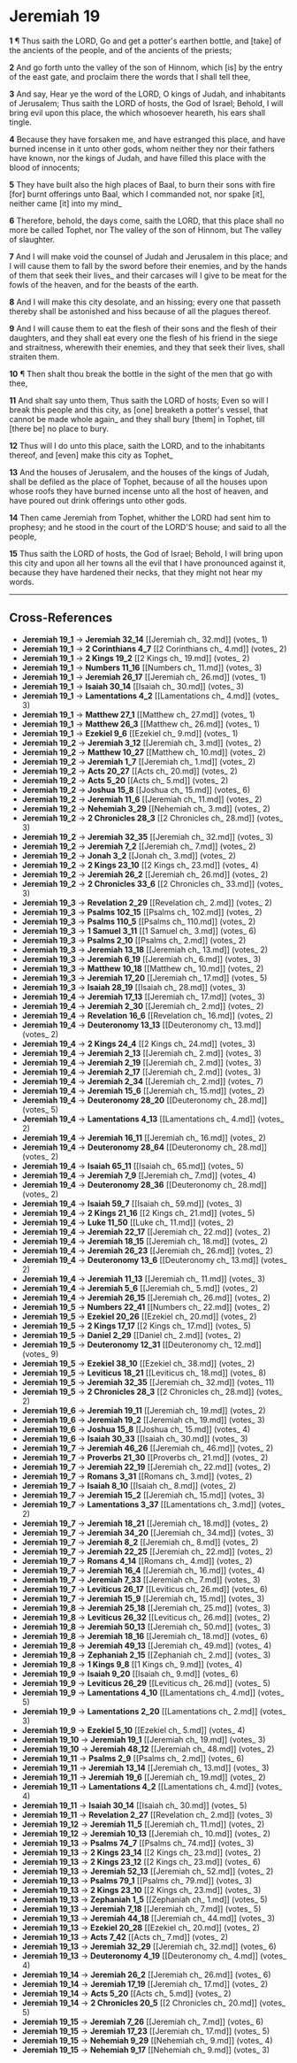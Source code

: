 # Jeremiah 19

**1** ¶ Thus saith the LORD, Go and get a potter's earthen bottle, and [take] of the ancients of the people, and of the ancients of the priests;

**2** And go forth unto the valley of the son of Hinnom, which [is] by the entry of the east gate, and proclaim there the words that I shall tell thee,

**3** And say, Hear ye the word of the LORD, O kings of Judah, and inhabitants of Jerusalem; Thus saith the LORD of hosts, the God of Israel; Behold, I will bring evil upon this place, the which whosoever heareth, his ears shall tingle.

**4** Because they have forsaken me, and have estranged this place, and have burned incense in it unto other gods, whom neither they nor their fathers have known, nor the kings of Judah, and have filled this place with the blood of innocents;

**5** They have built also the high places of Baal, to burn their sons with fire [for] burnt offerings unto Baal, which I commanded not, nor spake [it], neither came [it] into my mind_

**6** Therefore, behold, the days come, saith the LORD, that this place shall no more be called Tophet, nor The valley of the son of Hinnom, but The valley of slaughter.

**7** And I will make void the counsel of Judah and Jerusalem in this place; and I will cause them to fall by the sword before their enemies, and by the hands of them that seek their lives_ and their carcases will I give to be meat for the fowls of the heaven, and for the beasts of the earth.

**8** And I will make this city desolate, and an hissing; every one that passeth thereby shall be astonished and hiss because of all the plagues thereof.

**9** And I will cause them to eat the flesh of their sons and the flesh of their daughters, and they shall eat every one the flesh of his friend in the siege and straitness, wherewith their enemies, and they that seek their lives, shall straiten them.

**10** ¶ Then shalt thou break the bottle in the sight of the men that go with thee,

**11** And shalt say unto them, Thus saith the LORD of hosts; Even so will I break this people and this city, as [one] breaketh a potter's vessel, that cannot be made whole again_ and they shall bury [them] in Tophet, till [there be] no place to bury.

**12** Thus will I do unto this place, saith the LORD, and to the inhabitants thereof, and [even] make this city as Tophet_

**13** And the houses of Jerusalem, and the houses of the kings of Judah, shall be defiled as the place of Tophet, because of all the houses upon whose roofs they have burned incense unto all the host of heaven, and have poured out drink offerings unto other gods.

**14** Then came Jeremiah from Tophet, whither the LORD had sent him to prophesy; and he stood in the court of the LORD'S house; and said to all the people,

**15** Thus saith the LORD of hosts, the God of Israel; Behold, I will bring upon this city and upon all her towns all the evil that I have pronounced against it, because they have hardened their necks, that they might not hear my words.

---

## Cross-References

- **Jeremiah 19_1** → **Jeremiah 32_14** [[Jeremiah ch_ 32.md]] (votes_ 1)
- **Jeremiah 19_1** → **2 Corinthians 4_7** [[2 Corinthians ch_ 4.md]] (votes_ 2)
- **Jeremiah 19_1** → **2 Kings 19_2** [[2 Kings ch_ 19.md]] (votes_ 2)
- **Jeremiah 19_1** → **Numbers 11_16** [[Numbers ch_ 11.md]] (votes_ 3)
- **Jeremiah 19_1** → **Jeremiah 26_17** [[Jeremiah ch_ 26.md]] (votes_ 1)
- **Jeremiah 19_1** → **Isaiah 30_14** [[Isaiah ch_ 30.md]] (votes_ 3)
- **Jeremiah 19_1** → **Lamentations 4_2** [[Lamentations ch_ 4.md]] (votes_ 3)
- **Jeremiah 19_1** → **Matthew 27_1** [[Matthew ch_ 27.md]] (votes_ 1)
- **Jeremiah 19_1** → **Matthew 26_3** [[Matthew ch_ 26.md]] (votes_ 1)
- **Jeremiah 19_1** → **Ezekiel 9_6** [[Ezekiel ch_ 9.md]] (votes_ 1)
- **Jeremiah 19_2** → **Jeremiah 3_12** [[Jeremiah ch_ 3.md]] (votes_ 2)
- **Jeremiah 19_2** → **Matthew 10_27** [[Matthew ch_ 10.md]] (votes_ 2)
- **Jeremiah 19_2** → **Jeremiah 1_7** [[Jeremiah ch_ 1.md]] (votes_ 2)
- **Jeremiah 19_2** → **Acts 20_27** [[Acts ch_ 20.md]] (votes_ 2)
- **Jeremiah 19_2** → **Acts 5_20** [[Acts ch_ 5.md]] (votes_ 2)
- **Jeremiah 19_2** → **Joshua 15_8** [[Joshua ch_ 15.md]] (votes_ 6)
- **Jeremiah 19_2** → **Jeremiah 11_6** [[Jeremiah ch_ 11.md]] (votes_ 2)
- **Jeremiah 19_2** → **Nehemiah 3_29** [[Nehemiah ch_ 3.md]] (votes_ 2)
- **Jeremiah 19_2** → **2 Chronicles 28_3** [[2 Chronicles ch_ 28.md]] (votes_ 3)
- **Jeremiah 19_2** → **Jeremiah 32_35** [[Jeremiah ch_ 32.md]] (votes_ 3)
- **Jeremiah 19_2** → **Jeremiah 7_2** [[Jeremiah ch_ 7.md]] (votes_ 2)
- **Jeremiah 19_2** → **Jonah 3_2** [[Jonah ch_ 3.md]] (votes_ 2)
- **Jeremiah 19_2** → **2 Kings 23_10** [[2 Kings ch_ 23.md]] (votes_ 4)
- **Jeremiah 19_2** → **Jeremiah 26_2** [[Jeremiah ch_ 26.md]] (votes_ 2)
- **Jeremiah 19_2** → **2 Chronicles 33_6** [[2 Chronicles ch_ 33.md]] (votes_ 3)
- **Jeremiah 19_3** → **Revelation 2_29** [[Revelation ch_ 2.md]] (votes_ 2)
- **Jeremiah 19_3** → **Psalms 102_15** [[Psalms ch_ 102.md]] (votes_ 2)
- **Jeremiah 19_3** → **Psalms 110_5** [[Psalms ch_ 110.md]] (votes_ 2)
- **Jeremiah 19_3** → **1 Samuel 3_11** [[1 Samuel ch_ 3.md]] (votes_ 6)
- **Jeremiah 19_3** → **Psalms 2_10** [[Psalms ch_ 2.md]] (votes_ 2)
- **Jeremiah 19_3** → **Jeremiah 13_18** [[Jeremiah ch_ 13.md]] (votes_ 2)
- **Jeremiah 19_3** → **Jeremiah 6_19** [[Jeremiah ch_ 6.md]] (votes_ 3)
- **Jeremiah 19_3** → **Matthew 10_18** [[Matthew ch_ 10.md]] (votes_ 2)
- **Jeremiah 19_3** → **Jeremiah 17_20** [[Jeremiah ch_ 17.md]] (votes_ 5)
- **Jeremiah 19_3** → **Isaiah 28_19** [[Isaiah ch_ 28.md]] (votes_ 3)
- **Jeremiah 19_4** → **Jeremiah 17_13** [[Jeremiah ch_ 17.md]] (votes_ 3)
- **Jeremiah 19_4** → **Jeremiah 2_30** [[Jeremiah ch_ 2.md]] (votes_ 2)
- **Jeremiah 19_4** → **Revelation 16_6** [[Revelation ch_ 16.md]] (votes_ 2)
- **Jeremiah 19_4** → **Deuteronomy 13_13** [[Deuteronomy ch_ 13.md]] (votes_ 2)
- **Jeremiah 19_4** → **2 Kings 24_4** [[2 Kings ch_ 24.md]] (votes_ 3)
- **Jeremiah 19_4** → **Jeremiah 2_13** [[Jeremiah ch_ 2.md]] (votes_ 3)
- **Jeremiah 19_4** → **Jeremiah 2_19** [[Jeremiah ch_ 2.md]] (votes_ 3)
- **Jeremiah 19_4** → **Jeremiah 2_17** [[Jeremiah ch_ 2.md]] (votes_ 3)
- **Jeremiah 19_4** → **Jeremiah 2_34** [[Jeremiah ch_ 2.md]] (votes_ 7)
- **Jeremiah 19_4** → **Jeremiah 15_6** [[Jeremiah ch_ 15.md]] (votes_ 2)
- **Jeremiah 19_4** → **Deuteronomy 28_20** [[Deuteronomy ch_ 28.md]] (votes_ 5)
- **Jeremiah 19_4** → **Lamentations 4_13** [[Lamentations ch_ 4.md]] (votes_ 2)
- **Jeremiah 19_4** → **Jeremiah 16_11** [[Jeremiah ch_ 16.md]] (votes_ 2)
- **Jeremiah 19_4** → **Deuteronomy 28_64** [[Deuteronomy ch_ 28.md]] (votes_ 2)
- **Jeremiah 19_4** → **Isaiah 65_11** [[Isaiah ch_ 65.md]] (votes_ 5)
- **Jeremiah 19_4** → **Jeremiah 7_9** [[Jeremiah ch_ 7.md]] (votes_ 4)
- **Jeremiah 19_4** → **Deuteronomy 28_36** [[Deuteronomy ch_ 28.md]] (votes_ 2)
- **Jeremiah 19_4** → **Isaiah 59_7** [[Isaiah ch_ 59.md]] (votes_ 3)
- **Jeremiah 19_4** → **2 Kings 21_16** [[2 Kings ch_ 21.md]] (votes_ 5)
- **Jeremiah 19_4** → **Luke 11_50** [[Luke ch_ 11.md]] (votes_ 2)
- **Jeremiah 19_4** → **Jeremiah 22_17** [[Jeremiah ch_ 22.md]] (votes_ 2)
- **Jeremiah 19_4** → **Jeremiah 18_15** [[Jeremiah ch_ 18.md]] (votes_ 2)
- **Jeremiah 19_4** → **Jeremiah 26_23** [[Jeremiah ch_ 26.md]] (votes_ 2)
- **Jeremiah 19_4** → **Deuteronomy 13_6** [[Deuteronomy ch_ 13.md]] (votes_ 2)
- **Jeremiah 19_4** → **Jeremiah 11_13** [[Jeremiah ch_ 11.md]] (votes_ 3)
- **Jeremiah 19_4** → **Jeremiah 5_6** [[Jeremiah ch_ 5.md]] (votes_ 2)
- **Jeremiah 19_4** → **Jeremiah 26_15** [[Jeremiah ch_ 26.md]] (votes_ 2)
- **Jeremiah 19_5** → **Numbers 22_41** [[Numbers ch_ 22.md]] (votes_ 2)
- **Jeremiah 19_5** → **Ezekiel 20_26** [[Ezekiel ch_ 20.md]] (votes_ 2)
- **Jeremiah 19_5** → **2 Kings 17_17** [[2 Kings ch_ 17.md]] (votes_ 5)
- **Jeremiah 19_5** → **Daniel 2_29** [[Daniel ch_ 2.md]] (votes_ 2)
- **Jeremiah 19_5** → **Deuteronomy 12_31** [[Deuteronomy ch_ 12.md]] (votes_ 9)
- **Jeremiah 19_5** → **Ezekiel 38_10** [[Ezekiel ch_ 38.md]] (votes_ 2)
- **Jeremiah 19_5** → **Leviticus 18_21** [[Leviticus ch_ 18.md]] (votes_ 8)
- **Jeremiah 19_5** → **Jeremiah 32_35** [[Jeremiah ch_ 32.md]] (votes_ 11)
- **Jeremiah 19_5** → **2 Chronicles 28_3** [[2 Chronicles ch_ 28.md]] (votes_ 2)
- **Jeremiah 19_6** → **Jeremiah 19_11** [[Jeremiah ch_ 19.md]] (votes_ 2)
- **Jeremiah 19_6** → **Jeremiah 19_2** [[Jeremiah ch_ 19.md]] (votes_ 3)
- **Jeremiah 19_6** → **Joshua 15_8** [[Joshua ch_ 15.md]] (votes_ 4)
- **Jeremiah 19_6** → **Isaiah 30_33** [[Isaiah ch_ 30.md]] (votes_ 3)
- **Jeremiah 19_7** → **Jeremiah 46_26** [[Jeremiah ch_ 46.md]] (votes_ 2)
- **Jeremiah 19_7** → **Proverbs 21_30** [[Proverbs ch_ 21.md]] (votes_ 2)
- **Jeremiah 19_7** → **Jeremiah 22_19** [[Jeremiah ch_ 22.md]] (votes_ 2)
- **Jeremiah 19_7** → **Romans 3_31** [[Romans ch_ 3.md]] (votes_ 2)
- **Jeremiah 19_7** → **Isaiah 8_10** [[Isaiah ch_ 8.md]] (votes_ 2)
- **Jeremiah 19_7** → **Jeremiah 15_2** [[Jeremiah ch_ 15.md]] (votes_ 3)
- **Jeremiah 19_7** → **Lamentations 3_37** [[Lamentations ch_ 3.md]] (votes_ 2)
- **Jeremiah 19_7** → **Jeremiah 18_21** [[Jeremiah ch_ 18.md]] (votes_ 2)
- **Jeremiah 19_7** → **Jeremiah 34_20** [[Jeremiah ch_ 34.md]] (votes_ 3)
- **Jeremiah 19_7** → **Jeremiah 8_2** [[Jeremiah ch_ 8.md]] (votes_ 2)
- **Jeremiah 19_7** → **Jeremiah 22_25** [[Jeremiah ch_ 22.md]] (votes_ 2)
- **Jeremiah 19_7** → **Romans 4_14** [[Romans ch_ 4.md]] (votes_ 2)
- **Jeremiah 19_7** → **Jeremiah 16_4** [[Jeremiah ch_ 16.md]] (votes_ 4)
- **Jeremiah 19_7** → **Jeremiah 7_33** [[Jeremiah ch_ 7.md]] (votes_ 3)
- **Jeremiah 19_7** → **Leviticus 26_17** [[Leviticus ch_ 26.md]] (votes_ 6)
- **Jeremiah 19_7** → **Jeremiah 15_9** [[Jeremiah ch_ 15.md]] (votes_ 3)
- **Jeremiah 19_8** → **Jeremiah 25_18** [[Jeremiah ch_ 25.md]] (votes_ 3)
- **Jeremiah 19_8** → **Leviticus 26_32** [[Leviticus ch_ 26.md]] (votes_ 2)
- **Jeremiah 19_8** → **Jeremiah 50_13** [[Jeremiah ch_ 50.md]] (votes_ 3)
- **Jeremiah 19_8** → **Jeremiah 18_16** [[Jeremiah ch_ 18.md]] (votes_ 6)
- **Jeremiah 19_8** → **Jeremiah 49_13** [[Jeremiah ch_ 49.md]] (votes_ 4)
- **Jeremiah 19_8** → **Zephaniah 2_15** [[Zephaniah ch_ 2.md]] (votes_ 3)
- **Jeremiah 19_8** → **1 Kings 9_8** [[1 Kings ch_ 9.md]] (votes_ 4)
- **Jeremiah 19_9** → **Isaiah 9_20** [[Isaiah ch_ 9.md]] (votes_ 6)
- **Jeremiah 19_9** → **Leviticus 26_29** [[Leviticus ch_ 26.md]] (votes_ 5)
- **Jeremiah 19_9** → **Lamentations 4_10** [[Lamentations ch_ 4.md]] (votes_ 5)
- **Jeremiah 19_9** → **Lamentations 2_20** [[Lamentations ch_ 2.md]] (votes_ 3)
- **Jeremiah 19_9** → **Ezekiel 5_10** [[Ezekiel ch_ 5.md]] (votes_ 4)
- **Jeremiah 19_10** → **Jeremiah 19_1** [[Jeremiah ch_ 19.md]] (votes_ 3)
- **Jeremiah 19_10** → **Jeremiah 48_12** [[Jeremiah ch_ 48.md]] (votes_ 2)
- **Jeremiah 19_11** → **Psalms 2_9** [[Psalms ch_ 2.md]] (votes_ 6)
- **Jeremiah 19_11** → **Jeremiah 13_14** [[Jeremiah ch_ 13.md]] (votes_ 3)
- **Jeremiah 19_11** → **Jeremiah 19_6** [[Jeremiah ch_ 19.md]] (votes_ 2)
- **Jeremiah 19_11** → **Lamentations 4_2** [[Lamentations ch_ 4.md]] (votes_ 4)
- **Jeremiah 19_11** → **Isaiah 30_14** [[Isaiah ch_ 30.md]] (votes_ 5)
- **Jeremiah 19_11** → **Revelation 2_27** [[Revelation ch_ 2.md]] (votes_ 3)
- **Jeremiah 19_12** → **Jeremiah 11_5** [[Jeremiah ch_ 11.md]] (votes_ 2)
- **Jeremiah 19_12** → **Jeremiah 10_13** [[Jeremiah ch_ 10.md]] (votes_ 2)
- **Jeremiah 19_13** → **Psalms 74_7** [[Psalms ch_ 74.md]] (votes_ 3)
- **Jeremiah 19_13** → **2 Kings 23_14** [[2 Kings ch_ 23.md]] (votes_ 2)
- **Jeremiah 19_13** → **2 Kings 23_12** [[2 Kings ch_ 23.md]] (votes_ 6)
- **Jeremiah 19_13** → **Jeremiah 52_13** [[Jeremiah ch_ 52.md]] (votes_ 2)
- **Jeremiah 19_13** → **Psalms 79_1** [[Psalms ch_ 79.md]] (votes_ 3)
- **Jeremiah 19_13** → **2 Kings 23_10** [[2 Kings ch_ 23.md]] (votes_ 3)
- **Jeremiah 19_13** → **Zephaniah 1_5** [[Zephaniah ch_ 1.md]] (votes_ 5)
- **Jeremiah 19_13** → **Jeremiah 7_18** [[Jeremiah ch_ 7.md]] (votes_ 5)
- **Jeremiah 19_13** → **Jeremiah 44_18** [[Jeremiah ch_ 44.md]] (votes_ 3)
- **Jeremiah 19_13** → **Ezekiel 20_28** [[Ezekiel ch_ 20.md]] (votes_ 2)
- **Jeremiah 19_13** → **Acts 7_42** [[Acts ch_ 7.md]] (votes_ 2)
- **Jeremiah 19_13** → **Jeremiah 32_29** [[Jeremiah ch_ 32.md]] (votes_ 6)
- **Jeremiah 19_13** → **Deuteronomy 4_19** [[Deuteronomy ch_ 4.md]] (votes_ 4)
- **Jeremiah 19_14** → **Jeremiah 26_2** [[Jeremiah ch_ 26.md]] (votes_ 6)
- **Jeremiah 19_14** → **Jeremiah 17_19** [[Jeremiah ch_ 17.md]] (votes_ 2)
- **Jeremiah 19_14** → **Acts 5_20** [[Acts ch_ 5.md]] (votes_ 2)
- **Jeremiah 19_14** → **2 Chronicles 20_5** [[2 Chronicles ch_ 20.md]] (votes_ 5)
- **Jeremiah 19_15** → **Jeremiah 7_26** [[Jeremiah ch_ 7.md]] (votes_ 6)
- **Jeremiah 19_15** → **Jeremiah 17_23** [[Jeremiah ch_ 17.md]] (votes_ 5)
- **Jeremiah 19_15** → **Nehemiah 9_29** [[Nehemiah ch_ 9.md]] (votes_ 4)
- **Jeremiah 19_15** → **Nehemiah 9_17** [[Nehemiah ch_ 9.md]] (votes_ 3)
